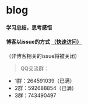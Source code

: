# blog
#### 学习总结，思考感悟

#### 博客以issue的方式 [（快速访问）](https://github.com/yezihaohao/blog/issues)
（非博客相关的issue将被关闭）

> QQ交流群：
- 1群：264591039（已满）
- 2群：592688854（已满）
- 3群：743490497

